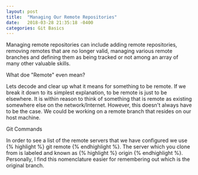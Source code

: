 ```yaml
---
layout: post
title:  "Managing Our Remote Repositories"
date:   2018-03-28 21:35:18 -0400
categories: Git Basics
---
```

<!--You’ll find this post in your `_posts` directory. Go ahead and edit it and re-build the site to see your changes. You can rebuild the site in many different ways, but the most common way is to run `jekyll serve`, which launches a web server and auto-regenerates your site when a file is updated.-->
<!---->
<!--To add new posts, simply add a file in the `_posts` directory that follows the convention `YYYY-MM-DD-name-of-post.ext` and includes the necessary front matter. Take a look at the source for this post to get an idea about how it works.-->
<!---->
<!--Jekyll also offers powerful support for code snippets:-->
<!---->
<!--{% highlight ruby %}-->
<!--def print_hi(name)-->
<!--  puts "Hi, #{name}"-->
<!--end-->
<!--print_hi('Tom')-->
<!--#=> prints 'Hi, Tom' to STDOUT.-->
<!--{% endhighlight %}-->
<!---->
<!--Check out the [Jekyll docs][jekyll-docs] for more info on how to get the most out of Jekyll. File all bugs/feature requests at [Jekyll’s GitHub repo][jekyll-gh]. If you have questions, you can ask them on [Jekyll Talk][jekyll-talk].-->
<!---->
<!--[jekyll-docs]: https://jekyllrb.com/docs/home-->
<!--[jekyll-gh]:   https://github.com/jekyll/jekyll-->
<!--[jekyll-talk]: https://talk.jekyllrb.com/-->

Managing remote repositories can include adding remote repositories, removing remotes that are no longer valid, managing various remote branches and defining them as being tracked or not among an array of many other valuable skills.

What doe "Remote" even mean?

Lets decode and clear up what it means for something to be remote. If we break it down to its simplest explanation,
to be remote is just to be elsewhere. It is within reason to think of something that is remote as existing somewhere else on the network/Internet.  However, this doesn't always have to be the case. We could be working on a remote branch that resides on our host machine.

Git Commands

In order to see a list of the remote servers that we have configured we use {% highlight %} git remote {% endhighlight %}. The server which you clone from is labeled and known as {% highlight %} origin {% endhighlight %}. Personally, I find this nomenclature easier for remembering out which is the original branch. 
